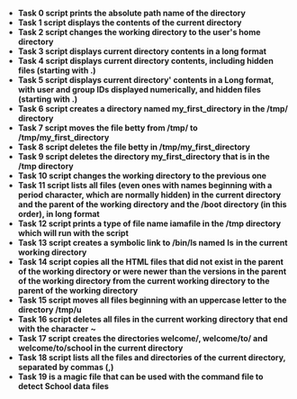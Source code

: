 * __Task 0 script prints the absolute path name of the directory__
* __Task 1 script displays the contents of the current directory__
* __Task 2 script changes the working directory to the user's home directory__
* __Task 3 script displays current directory contents in a long format__
* __Task 4 script displays current directory contents, including hidden files (starting with .)__
* __Task 5 script displays current directory' contents in a Long format, with user and group IDs displayed numerically, and hidden files (starting with .)__
* __Task 6 script creates a directory named my_first_directory in the /tmp/ directory__
* __Task 7 script moves the file betty from /tmp/ to /tmp/my_first_directory__
* __Task 8 script deletes the file betty in /tmp/my_first_directory__
* __Task 9 script deletes the directory my_first_directory that is in the /tmp directory__
* __Task 10 script changes the working directory to the previous one__
* __Task 11 script lists all files (even ones with names beginning with a period character, which are normally hidden) in the current directory and the parent of the working directory and the /boot directory (in this order), in long format__
* __Task 12 script prints a type of file name iamafile in the /tmp directory which will run with the script__
* __Task 13 script creates a symbolic link to /bin/ls named__ __ls__ __in the current working directory__ 
* __Task 14 script copies all the HTML files that did not exist in the parent of the working directory or were newer than the versions in the parent of the working directory from the current working directory to the parent of the working directory__
* __Task 15 script moves all files beginning with an uppercase letter to the directory /tmp/u__
* __Task 16 script deletes all files in the current working directory that end with the character__ __~__
* __Task 17 script creates the directories welcome/, welcome/to/ and welcome/to/school in the current directory__
* __Task 18 script lists all the files and directories of the current directory, separated by commas (,)__   
* __Task 19 is a magic file that can be used with the command file to detect School data files__
